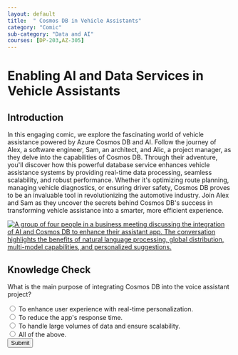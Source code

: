 ```yaml
---
layout: default
title:  " Cosmos DB in Vehicle Assistants"
category: "Comic"
sub-category: "Data and AI"
courses: [DP-203,AZ-305]
---
```


# Enabling AI and Data Services in Vehicle Assistants

## Introduction
In this engaging comic, we explore the fascinating world of vehicle assistance powered by Azure Cosmos DB and AI. Follow the journey of Alex, a software engineer, Sam, an architect, and Alic, a project manager, as they delve into the capabilities of Cosmos DB. Through their adventure, you'll discover how this powerful database service enhances vehicle assistance systems by providing real-time data processing, seamless scalability, and robust performance. Whether it's optimizing route planning, managing vehicle diagnostics, or ensuring driver safety, Cosmos DB proves to be an invaluable tool in revolutionizing the automotive industry. Join Alex and Sam as they uncover the secrets behind Cosmos DB's success in transforming vehicle assistance into a smarter, more efficient experience.

<a href="./images/cosmos1.jpg" download>
  <img src="./images/cosmos1.jpg" alt="A group of four people in a business meeting discussing the integration of AI and Cosmos DB to enhance their assistant app. The conversation highlights the benefits of natural language processing, global distribution, multi-model capabilities, and personalized suggestions."  class="img-fluid">
</a>

## Knowledge Check

What is the main purpose of integrating Cosmos DB into the voice assistant project?

<form id="quizForm">
  <input type="radio" id="q1" name="answer" value="q1">
  <label for="a1"> To enhance user experience with real-time personalization.</label><br>
  <input type="radio" id="q2" name="answer" value="q2">
  <label for="a2">To reduce the app's response time.</label><br>
  <input type="radio" id="q3" name="answer" value="q3">
  <label for="a3">To handle large volumes of data and ensure scalability.</label><br>
  <input type="radio" id="q4" name="answer" value="q4">
  <label for="a4">All of the above.</label><br>
  <button type="button" onclick="checkAnswer()" class="styled-button">Submit</button>
</form>

<p id="result"></p>

<script>
  function checkAnswer() {
    var radios = document.getElementsByName('answer');
    var correctAnswer = 'q2';
    var result = document.getElementById('result');
    var selected = false;

    for (var i = 0; i < radios.length; i++) {
      if (radios[i].checked) {
        selected = true;
        if (radios[i].value === correctAnswer) {
          result.textContent = 'Correct!';
          result.style.color = 'green';
        } else {
          result.textContent = 'Incorrect. Try again!';
          result.style.color = 'red';
        }
        break;
      }
    }

    if (!selected) {
      result.textContent = 'Please select an answer.';
      result.style.color = 'orange';
    }
  }
</script>

